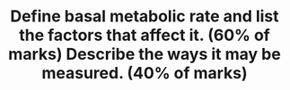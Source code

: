 ---
title: "Define basal metabolic rate and list the factors that affect it. (60% of marks) Describe the ways it may be measured. (40% of marks)"
entityType: SAQ
exam: PEX
college: CICM
year: 2013
sitting: B
question: 09
passRate: 44
EC_expectedDomains:
- "Candidates were expected to describe the direct (e.g. by using a whole body calorimeter) and indirect (e.g. measuring oxygen consumption) methods."
EC_extraCredit:
- "Basal metabolic rate is the amount of energy liberated by catabolism of food per unit time, under standardised conditions."
EC_errorsCommon:
- "Knowledge of those conditions (e.g. after a night’s sleep, at rest and with no strenuous activity for at least 1 hour, a relaxed subject at a comfortable ambient temperature, at least 12 hours after a meal) was weak."
- "Factors affecting (e.g. body temperature, various hormones, malnutrition, pregnancy, drugs, disease, etc.) it was often incomplete."
- "Knowledge of measurement was very poor."
---